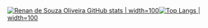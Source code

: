 [![Renan de Souza Oliveira GitHub stats](https://github-readme-stats.vercel.app/api?username=renan-s-oliveira&theme=vue-dark&show_icons=true&include_all_commits=true&count_private=true) | width=100](https://github.com/renan-s-oliveira/)[![Top Langs](https://github-readme-stats.vercel.app/api/top-langs/?username=renan-s-oliveira&theme=vue-dark&layout=compact&langs_count=7) | width=100](https://github.com/renan-s-oliveira/)


